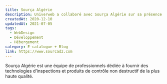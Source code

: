 ```yaml
---
title: Sourça Algérie
description: Univerweb a collaboré avec Sourça Algérie sur sa présence numérique. Nous avons créé le site web et nous assurons son hébergement.
createdAt: 2020-12-10
updatedAt: 2021-07-05
tags:
  - WebDesign
  - Développement
  - Hébergement
category: E-catalogue + Blog
link: https://www.sourcadz.com
---
```


Sourça Algérie est une équipe de professionnels dédiée à fournir des technologies d’inspections et produits de contrôle non destructif de la plus haute qualité.

